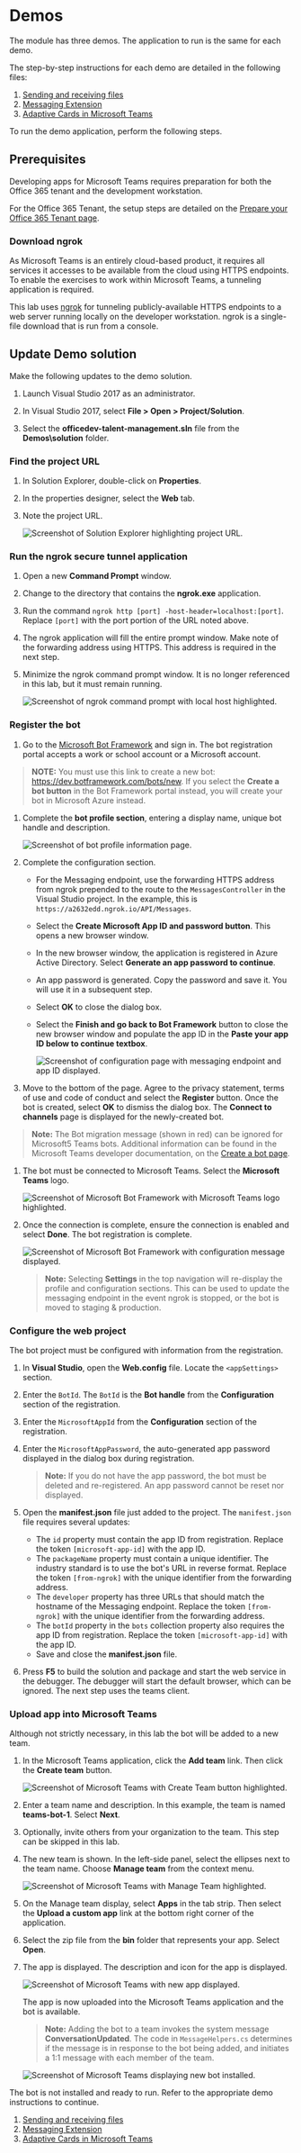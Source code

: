 # Demos

The module has three demos. The application to run is the same for each demo.

The step-by-step instructions for each demo are detailed in the following files:

1. [Sending and receiving files](./readme01.md)
1. [Messaging Extension](./readme02.md)
1. [Adaptive Cards in Microsoft Teams](./readme03.md)

To run the demo application, perform the following steps.

## Prerequisites

Developing apps for Microsoft Teams requires preparation for both the Office 365 tenant and the development workstation.

For the Office 365 Tenant, the setup steps are detailed on the [Prepare your Office 365 Tenant page](https://docs.microsoft.com/en-us/microsoftteams/platform/get-started/get-started-tenant).

### Download ngrok

As Microsoft Teams is an entirely cloud-based product, it requires all services it accesses to be available from the cloud using HTTPS endpoints. To enable the exercises to work within Microsoft Teams, a tunneling application is required.

This lab uses [ngrok](https://ngrok.com) for tunneling publicly-available HTTPS endpoints to a web server running locally on the developer workstation. ngrok is a single-file download that is run from a console.

## Update Demo solution

Make the following updates to the demo solution.

1. Launch Visual Studio 2017 as an administrator.

1. In Visual Studio 2017, select **File > Open > Project/Solution**.

1. Select the **officedev-talent-management.sln** file from the **Demos\solution** folder.

### Find the project URL

1. In Solution Explorer, double-click on **Properties**.

1. In the properties designer, select the **Web** tab.

1. Note the project URL.

    ![Screenshot of Solution Explorer highlighting project URL.](../Images/Exercise1-02.png)

### Run the ngrok secure tunnel application

1. Open a new **Command Prompt** window.

1. Change to the directory that contains the **ngrok.exe** application.

1. Run the command `ngrok http [port] -host-header=localhost:[port]`. Replace `[port]` with the port portion of the URL noted above.

1. The ngrok application will fill the entire prompt window. Make note of the forwarding address using HTTPS. This address is required in the next step.

1. Minimize the ngrok command prompt window. It is no longer referenced in this lab, but it must remain running.

    ![Screenshot of ngrok command prompt with local host highlighted.](../Images/Exercise1-03.png)

### Register the bot

1. Go to the [Microsoft Bot Framework](https://dev.botframework.com/bots/new) and sign in. The bot registration portal accepts a work or school account or a Microsoft account.

> **NOTE:** You must use this link to create a new bot: https://dev.botframework.com/bots/new. If you select the **Create a bot button** in the Bot Framework portal instead, you will create your bot in Microsoft Azure instead.

1. Complete the **bot profile section**, entering a display name, unique bot handle and description.

    ![Screenshot of bot profile information page.](../Images/Exercise1-04.png)

1. Complete the configuration section.
    - For the Messaging endpoint, use the forwarding HTTPS address from ngrok prepended to the route to the `MessagesController` in the Visual Studio project. In the example, this is `https://a2632edd.ngrok.io/API/Messages`.
    - Select the **Create Microsoft App ID and password button**. This opens a new browser window.
    - In the new browser window, the application is registered in Azure Active Directory. Select **Generate an app password to continue**.
    - An app password is generated. Copy the password and save it. You will use it in a subsequent step.
    - Select **OK** to close the dialog box.
    - Select the **Finish and go back to Bot Framework** button to close the new browser window and populate the app ID in the **Paste your app ID below to continue textbox**.

        ![Screenshot of configuration page with messaging endpoint and app ID displayed.](../Images/Exercise1-05.png)

1. Move to the bottom of the page. Agree to the privacy statement, terms of use and code of conduct and select the **Register** button. Once the bot is created, select **OK** to dismiss the dialog box. The **Connect to channels** page is displayed for the newly-created bot.

> **Note:** The Bot migration message (shown in red) can be ignored for Microsoft5 Teams bots. Additional information can be found in the Microsoft Teams developer documentation, on the [Create a bot page](https://docs.microsoft.com/en-us/microsoftteams/platform/concepts/bots/bots-create#bots-and-microsoft-azure).

1. The bot must be connected to Microsoft Teams. Select the **Microsoft Teams** logo.

    ![Screenshot of Microsoft Bot Framework with Microsoft Teams logo highlighted.](../Images/Exercise1-06.png)

1. Once the connection is complete, ensure the connection is enabled and select **Done**. The bot registration is complete.

    ![Screenshot of Microsoft Bot Framework with configuration message displayed.](../Images/Exercise1-07.png)

    >**Note:** Selecting **Settings** in the top navigation will re-display the profile and configuration sections. This can be used to update the messaging endpoint in the event ngrok is stopped, or the bot is moved to staging & production.

### Configure the web project

The bot project must be configured with information from the registration.

1. In **Visual Studio**, open the **Web.config** file. Locate the `<appSettings>` section.

1. Enter the `BotId`. The `BotId` is the **Bot handle** from the **Configuration** section of the registration.

1. Enter the `MicrosoftAppId` from the **Configuration** section of the registration.

1. Enter the `MicrosoftAppPassword`, the auto-generated app password displayed in the dialog box during registration.

    > **Note:** If you do not have the app password, the bot must be deleted and re-registered. An app password cannot be reset nor displayed.

1. Open the **manifest.json** file just added to the project. The `manifest.json` file requires several updates:
    - The `id` property must contain the app ID from registration. Replace the token `[microsoft-app-id]` with the app ID.
    - The `packageName` property must contain a unique identifier. The industry standard is to use the bot's URL in reverse format. Replace the token `[from-ngrok]` with the unique identifier from the forwarding address.
    - The `developer` property has three URLs that should match the hostname of the Messaging endpoint. Replace the token `[from-ngrok]` with the unique identifier from the forwarding address.
    - The `botId` property in the `bots` collection property also requires the app ID from registration. Replace the token `[microsoft-app-id]` with the app ID.
    - Save and close the **manifest.json** file.

1. Press **F5** to build the solution and package and start the web service in the debugger. The debugger will start the default browser, which can be ignored. The next step uses the teams client.

### Upload app into Microsoft Teams

Although not strictly necessary, in this lab the bot will be added to a new team.

1. In the Microsoft Teams application, click the **Add team** link. Then click the **Create team** button.

    ![Screenshot of Microsoft Teams with Create Team button highlighted.](../Images/Exercise1-11.png)

1. Enter a team name and description. In this example, the team is named **teams-bot-1**. Select **Next**.

1. Optionally, invite others from your organization to the team. This step can be skipped in this lab.

1. The new team is shown. In the left-side panel, select the ellipses next to the team name. Choose **Manage team** from the context menu.

    ![Screenshot of Microsoft Teams with Manage Team highlighted.](../Images/Exercise1-12.png)

1. On the Manage team display, select **Apps** in the tab strip. Then select the **Upload a custom app** link at the bottom right corner of the application.

1. Select the zip file from the **bin** folder that represents your app. Select **Open**.

1. The app is displayed. The description and icon for the app is displayed.

    ![Screenshot of Microsoft Teams with new app displayed.](../Images/Exercise1-13.png)

    The app is now uploaded into the Microsoft Teams application and the bot is available.

    > **Note:** Adding the bot to a team invokes the system message **ConversationUpdated**. The code in `MessageHelpers.cs` determines if the message is in response to the bot being added, and initiates a 1:1 message with each member of the team.

    ![Screenshot of Microsoft Teams displaying new bot installed.](../Images/Exercise1-14.png)

The bot is not installed and ready to run. Refer to the appropriate demo instructions to continue.

1. [Sending and receiving files](./readme01.md)
1. [Messaging Extension](./readme02.md)
1. [Adaptive Cards in Microsoft Teams](./readme03.md)